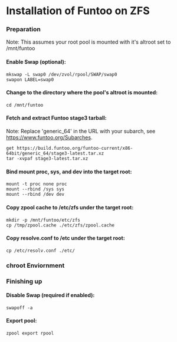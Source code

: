 Installation of Funtoo on ZFS
=============================


### Preparation
Note: This assumes your root pool is mounted with it's altroot set to /mnt/funtoo

#### Enable Swap (optional):
	mkswap -L swap0 /dev/zvol/rpool/SWAP/swap0
	swapon LABEL=swap0

#### Change to the directory where the pool's altroot is mounted:
	cd /mnt/funtoo
	
#### Fetch and extract Funtoo stage3 tarball:
Note: Replace 'generic_64' in the URL with your subarch, see https://www.funtoo.org/Subarches.

	get https://build.funtoo.org/funtoo-current/x86-64bit/generic_64/stage3-latest.tar.xz
	tar -xvpaf stage3-latest.tar.xz

#### Bind mount proc, sys, and dev into the target root:
	mount -t proc none proc
	mount --rbind /sys sys
	mount --rbind /dev dev

#### Copy zpool cache to /etc/zfs under the target root:
	mkdir -p /mnt/funtoo/etc/zfs
	cp /tmp/zpool.cache ./etc/zfs/zpool.cache

#### Copy resolve.conf to /etc under the target root:
	cp /etc/resolv.conf ./etc/
	
### chroot Enviornment


### Finishing up

#### Disable Swap (required if enabled):
	swapoff -a

#### Export pool:
	zpool export rpool
